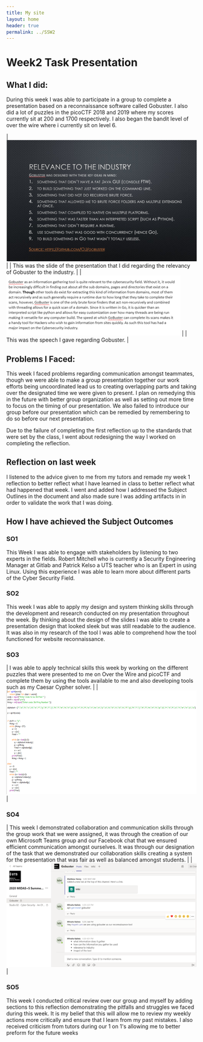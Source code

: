 ```yaml
---
title: My site
layout: home
header: true
permalink: ../SSW2
---
```



# Week2 Task Presentation


## What I did:
During this week I was able to participate in a group to complete a presentation based on a reconnaissance software called Gobuster. I also did a lot of puzzles in the picoCTF 2018 and 2019 where my scores currently sit at 200 and 1700 respectively. I also began the bandit level of over the wire where i currently sit on level 6.

| ![Gobuster Presentation](/assets/Gobuster2.png) |
| This was the slide of the presentation that I did regarding the relevancy of Gobuster to the industry. |
| ![Gobuster Speech](/assets/Gobuster.png) |
| This was the speech I gave regarding Gobuster. |
 


## Problems I Faced:
This week I faced problems regarding communication amongst teammates, though we were able to make a group presentation together our work efforts being uncoordinated lead us to creating overlapping parts and taking over the designated time we were given to present. I plan on remedying this in the future with better group organization as well as setting out more time to focus on the timing of our presentation. We also failed to introduce our group before our presentation which can be remedied by remembering to do so before our next presentation.

Due to the failure of completing the first reflection up to the standards that were set by the class, I  went about redesigning the way I worked on completing the reflection.

## Reflection on last week
I listened to the advice given to me from my tutors and remade my week 1 reflection to better reflect what I have learned in class to better reflect what had happened that week. I went and added how I addressed the Subject Outlines in the document and also made sure I was adding artifacts in in order to validate the work that I was doing.

## How I have achieved the Subject Outcomes

### SO1
This Week I was able to engage with stakeholders by listening to two experts in the fields. Robert Mitchell who is currently a Security Engineering Manager at Gitlab and Patrick Kelso a UTS teacher who is an Expert in using Linux. Using this experience I was able to learn more about different parts of the Cyber Security Field.
### SO2
This week I was able to apply my design and system thinking skills through the development and research conducted on my presentation throughout the week. By thinking about the design of the slides I was able to create a presentation design that looked sleek but was still readable to the audience. It was also in my research of the tool I was able to comprehend how the tool functioned for website reconnaissance.
### SO3
| I was able to apply technical skills this week by working on the different puzzles that were presented to me on Over the Wire and picoCTF and complete them by using the tools available to me and also developing tools such as my Caesar Cypher solver. |
| ![Python](/assets/python1.png) |
### SO4
| This week I demonstrated collaboration and communication skills through the group work that we were assigned, it was through the creation of our own Microsoft Teams group and our Facebook chat that we ensured efficient communication amongst ourselves. It was through our designation of the task that we demonstrated our collaboration skills creating a system for the presentation that was fair as well as balanced amongst students. |
| ![Our Gobuster Group](/assets/Gobuster3.png) |
### SO5
This week I conducted critical review over our group and myself by adding sections to this reflection demonstrating the pitfalls and struggles we faced during this week. It is my belief that this will allow me to review my weekly actions more critically and ensure that I learn from my past mistakes. I also received criticism from tutors during our 1 on 1's allowing me to better preform for the future weeks


